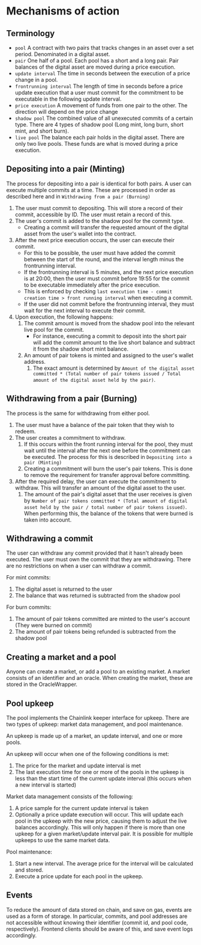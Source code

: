 # Mechanisms of action
## Terminology
- `pool` A contract with two pairs that tracks changes in an asset over a set period. Denominated in a digital asset.
- `pair` One half of a pool. Each pool has a short and a long pair. Pair balances of the digital asset are moved during a price execution.
- `update interval` The time in seconds between the execution of a price change in a pool.
- `frontrunning interval` The length of time in seconds before a price update execution that a user must commit for the commitment to be executable in the following update interval.
- `price execution` A movement of funds from one pair to the other. The direction will depend on the price change
- `shadow pool` The combined value of all unexecuted commits of a certain type. There are 4 types of shadow pool (Long mint, long burn, short mint, and short burn). 
- `live pool` The balance each pair holds in the digital asset. There are only two live pools. These funds are what is moved during a price execution.

## Depositing into a pair (Minting)
The process for depositing into a pair is identical for both pairs. A user can execute multiple commits at a time. These are processed in order as described here and in `Withdrawing from a pair (Burning)`

1. The user must commit to depositing. This will store a record of their commit, accessible by ID. The user must retain a record of this.
2. The user's commit is added to the shadow pool for the commit type. 
   - Creating a commit will transfer the requested amount of the digital asset from the user's wallet into the contract.
3. After the next price execution occurs, the user can execute their commit. 
   - For this to be possible, the user must have added the commit between the start of the round, and the interval length minus the frontrunning interval. 
   - If the frontrunning interval is 5 minutes, and the next price execution is at 20:00, then the user must commit before 19:55 for the commit to be executable immediately after the price execution.
   - This is enforced by checking `last execution time - commit creation time > front running interval` when executing a commit.
   - If the user did not commit before the frontrunning interval, they must wait for the next interval to execute their commit.
4. Upon execution, the following happens:
   1. The commit amount is moved from the shadow pool into the relevant live pool for the commit. 
      - For instance, executing a commit to deposit into the short pair will add the commit amount to the live short balance and subtract it from the shadow short mint balance.
   2. An amount of pair tokens is minted and assigned to the user's wallet address. 
      1. The exact amount is determined by `Amount of the digital asset committed * (Total number of pair tokens issued / Total amount of the digital asset held by the pair)`. 

## Withdrawing from a pair (Burning)
The process is the same for withdrawing from either pool. 

1. The user must have a balance of the pair token that they wish to redeem.
2. The user creates a commitment to withdraw. 
   1. If this occurs within the front running interval for the pool, they must wait until the interval after the next one before the commitment can be executed. The process for this is described in `Depositing into a pair (Minting)`
   2. Creating a commitment will burn the user's pair tokens. This is done to remove the requirement for transfer approval before committing. 
3. After the required delay, the user can execute the commitment to withdraw. This will transfer an amount of the digital asset to the user.
   1. The amount of the pair's digital asset that the user receives is given by `Number of pair tokens committed * (Total amount of digital asset held by the pair / total number of pair tokens issued)`. When performing this, the balance of the tokens that were burned is taken into account.


## Withdrawing a commit
The user can withdraw any commit provided that it hasn't already been executed. The user must own the commit that they are withdrawing. There are no restrictions on when a user can withdraw a commit.

For mint commits:
1. The digital asset is returned to the user
2. The balance that was returned is subtracted from the shadow pool

For burn commits:
1. The amount of pair tokens committed are minted to the user's account (They were burned on commit)
2. The amount of pair tokens being refunded is subtracted from the shadow pool

## Creating a market and a pool
Anyone can create a market, or add a pool to an existing market.
A market consists of an identifier and an oracle. When creating the market, these are stored in the OracleWrapper.


## Pool upkeep
The pool implements the Chainlink keeper interface for upkeep. There are two types of upkeep: market data management, and pool maintenance.

An upkeep is made up of a market, an update interval, and one or more pools.

An upkeep will occur when one of the following conditions is met:
1. The price for the market and update interval is met
2. The last execution time for one or more of the pools in the upkeep is less than the start time of the current update interval (this occurs when a new interval is started)

Market data management consists of the following:
1. A price sample for the current update interval is taken
2. Optionally a price update execution will occur. This will update each pool in the upkeep with the new price, causing them to adjust the live balances accordingly. This will only happen if there is more than one upkeep for a given market/update interval pair. It is possible for multiple upkeeps to use the same market data.

Pool maintenance:
1. Start a new interval. The average price for the interval will be calculated and stored.
2. Execute a price update for each pool in the upkeep.

## Events
To reduce the amount of data stored on chain, and save on gas, events are used as a form of storage. In particular, commits, and pool addresses are not accessible without knowing their identifier (commit id, and pool code, respectively). Frontend clients should be aware of this, and save event logs accordingly. 